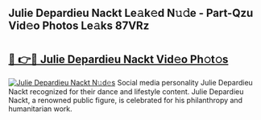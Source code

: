## Julie Depardieu Nackt Le𝚊k𝚎d N𝚞𝚍e - Part-Qzu Vid𝚎o Photos Le𝚊ks 87VRz

# <h2><a href="http://fb9vq7.evod.top/?m=Julie+Depardieu+Nackt">🔗 👉🔴 Julie Depardieu Nackt Vid𝚎o Ph𝚘t𝚘s</a></h2>

[![Julie Depardieu Nackt N𝚞d𝚎s](https://i.imgur.com/8V9OHl7.gif)](http://fb9vq7.evod.top/?m=Julie+Depardieu+Nackt)
Social media personality Julie Depardieu Nackt recognized for their dance and lifestyle content. Julie Depardieu Nackt, a renowned public figure, is celebrated for his philanthropy and humanitarian work. 
